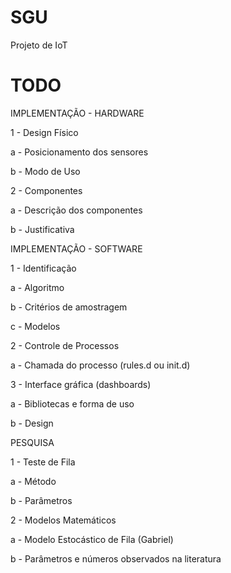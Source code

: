 # SGU
Projeto de IoT

# TODO
IMPLEMENTAÇÃO - HARDWARE

1 - Design Físico

  a - Posicionamento dos sensores
  
  b - Modo de Uso
  
2 - Componentes

  a - Descrição dos componentes
  
  b - Justificativa
  
IMPLEMENTAÇÃO - SOFTWARE

1 - Identificação 

  a - Algoritmo
  
  b - Critérios de amostragem
  
  c - Modelos
  
2 - Controle de Processos

  a - Chamada do processo (rules.d ou init.d)
  
3 - Interface gráfica (dashboards)

  a - Bibliotecas e forma de uso
  
  b - Design

PESQUISA

1 - Teste de Fila

  a - Método
  
  b - Parâmetros
  
2 - Modelos Matemáticos

  a - Modelo Estocástico de Fila (Gabriel)
  
  b - Parâmetros e números observados na literatura
